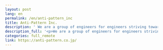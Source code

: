 ```yaml
---
layout: post
lang: en
permalink: /en/anti-pattern_inc
title: Anti-Pattern Inc.
description: ' We are a group of engineers for engineers striving towards our mission of “Bringing Japanese software engineering to the next aspirational occupation”. Press '
description_full: '<p>We are a group of engineers for engineers striving towards our mission of “Bringing Japanese software engineering to the next aspirational occupation”. <a href="https://prtimes.jp/main/html/rd/p/000000002.000054643.html">Press</a></p>'
categories: full_remote
link: https://anti-pattern.co.jp/
---
```

